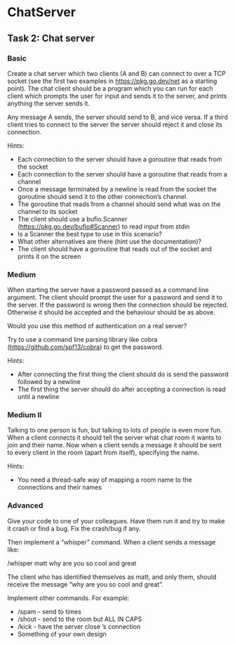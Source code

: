 # ChatServer
## Task 2: Chat server
### Basic
Create a chat server which two clients (A and B) can connect to over a TCP socket (see the first two examples in https://pkg.go.dev/net as a starting point). The chat client should be a program which you can run for each client which prompts the user for input and sends it to the server, and prints anything the server sends it. 

Any message A sends, the server should send to B, and vice versa. If a third client tries to connect to the server the server should reject it and close its connection.

Hints: 
- Each connection to the server should have a goroutine that reads from the socket
- Each connection to the server should have a goroutine that reads from a channel
- Once a message terminated by a newline is read from the socket the goroutine should send it to the other connection’s channel
- The goroutine that reads from a channel should send what was on the channel to its socket
- The client should use a bufio.Scanner (https://pkg.go.dev/bufio#Scanner) to read input from stdin
- Is a Scanner the best type to use in this scenario?
- What other alternatives are there (hint use the documentation)?
- The client should have a goroutine that reads out of the socket and prints it on the screen
### Medium
When starting the server have a password passed as a command line argument. The client should prompt the user for a password and send it to the server. If the password is wrong then the connection should be rejected. Otherwise it should be accepted and the behaviour should be as above.

Would you use this method of authentication on a real server?

Try to use a command line parsing library like cobra (https://github.com/spf13/cobra) to get the password.

Hints:
- After connecting the first thing the client should do is send the password followed by a newline
- The first thing the server should do after accepting a connection is read until a newline
### Medium II
Talking to one person is fun, but talking to lots of people is even more fun. When a client connects it should tell the server what chat room it wants to join and their name. Now when a client sends a message it should be sent to every client in the room (apart from itself), specifying the name.

Hints:
- You need a thread-safe way of mapping a room name to the connections and their names
### Advanced
Give your code to one of your colleagues. Have them run it and try to make it crash or find a bug. Fix the crash/bug if any.

Then implement a “whisper” command. When a client sends a message like:

/whisper matt why are you so cool and great

The client who has identified themselves as matt, and only them, should receive the message “why are you so cool and great”.

Implement other commands. For example:
- /spam <username> <times> <message> - send <message> to <username> <times> times
- /shout <message> - send <message> to the room but ALL IN CAPS
- /kick <username> - have the server close <username>’s connection
- Something of your own design
